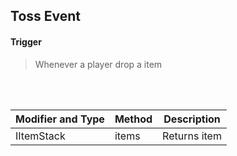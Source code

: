 ## Toss Event


#### Trigger
> Whenever a player drop a item 
<br>
<br>



Modifier and Type | Method | Description
------- | ------------- | -------------------------------------------------------------
IItemStack | items | Returns item

